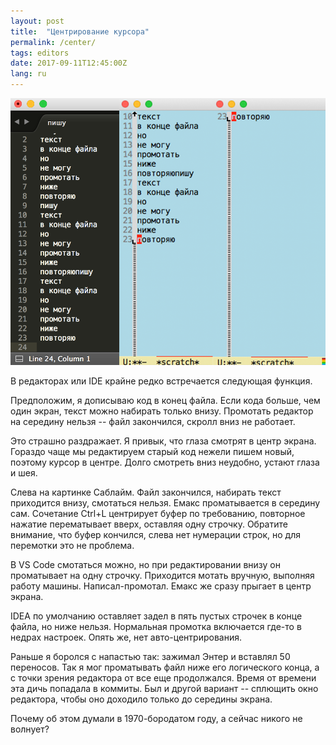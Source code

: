 ```yaml
---
layout: post
title:  "Центрирование курсора"
permalink: /center/
tags: editors
date: 2017-09-11T12:45:00Z
lang: ru
---
```


![editors](/assets/static/editors.png)

В редакторах или IDE крайне редко встречается следующая функция.

Предположим, я дописываю код в конец файла. Если кода больше, чем один экран,
текст можно набирать только внизу. Промотать редактор на середину нельзя -- файл
закончился, скролл вниз не работает.

Это страшно раздражает. Я привык, что глаза смотрят в центр экрана. Гораздо чаще
мы редактируем старый код нежели пишем новый, поэтому курсор в центре. Долго
смотреть вниз неудобно, устают глаза и шея.

Слева на картинке Саблайм. Файл закончился, набирать текст приходится внизу,
смотаться нельзя. Емакс проматывается в середину сам. Сочетание Ctrl+L
центрирует буфер по требованию, повторное нажатие перематывает вверх, оставляя
одну строчку. Обратите внимание, что буфер кончился, слева нет нумерации строк,
но для перемотки это не проблема.

В VS Code смотаться можно, но при редактировании внизу он проматывает на одну
строчку. Приходится мотать вручную, выполняя работу
машины. Написал-промотал. Емакс же сразу прыгает в центр экрана.

IDEA по умолчанию оставляет задел в пять пустых строчек в конце файла, но ниже
нельзя. Нормальная промотка включается где-то в недрах настроек. Опять же, нет
авто-центрирования.

Раньше я боролся с напастью так: зажимал Энтер и вставлял 50 переносов. Так я
мог проматывать файл ниже его логического конца, а с точки зрения редактора от
все еще продолжался. Время от времени эта дичь попадала в коммиты. Был и другой
вариант -- сплющить окно редактора, чтобы оно доходило только до середины
экрана.

Почему об этом думали в 1970-бородатом году, а сейчас никого не волнует?
